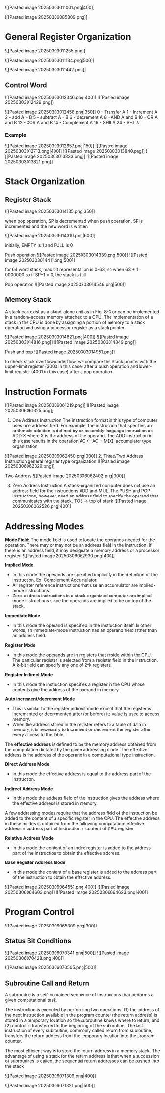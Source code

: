 ![[Pasted image 20250303011001.png|400]]

![[Pasted image 20250306085309.png]]

# General Register Organization

![[Pasted image 20250303011255.png]]

![[Pasted image 20250303011134.png|500]]

![[Pasted image 20250303011442.png]]

## Control Word

![[Pasted image 20250303012346.png|400]]
![[Pasted image 20250303012429.png]]

![[Pasted image 20250303012458.png|350]]
0 - Transfer A 
1 - Increment A
2 - add A + B
5 - subtract A - B
6 - decrement A
8 - AND A and B
10 - OR A and B
12 - XOR A and B
14 - Complement A
16 - SHR A 
24 - SHL A
### Example

![[Pasted image 20250303012657.png|150]]
![[Pasted image 20250303012713.png|400]]
![[Pasted image 20250303013840.png]]
![[Pasted image 20250303013833.png]]
![[Pasted image 20250303013821.png]]

# Stack Organization

## Register Stack

![[Pasted image 20250303014135.png|350]]

when pop operation, SP is decremented
when push operation, SP is incremented and the new word is written

![[Pasted image 20250303014310.png|600]]

initially, EMPTY is 1 and FULL is 0

Push operation
![[Pasted image 20250303014339.png|500]]
![[Pasted image 20250303014411.png|500]]

for 64 word stack, max bit representation is 0-63, so when 63 + 1 = 0000000 so if SP+1 = 0, the stack is full

Pop operation
![[Pasted image 20250303014546.png|500]]
## Memory Stack

A stack can exist as a stand-alone unit as in Fig. 8-3 or can be implemented in a random-access memory attached to a CPU. The implementation of a stack in the CPU is done by assigning a portion of memory to a stack operation and using a processor register as a stack pointer.

![[Pasted image 20250303014621.png|400]]
![[Pasted image 20250303014816.png]]
![[Pasted image 20250303014849.png]]

Push and pop
![[Pasted image 20250303014951.png]]

to check stack overflow/underflow, we compare the Stack pointer with the upper-limit register (3000 in this case) after a push operation and lower-limit register (4001 in this case) after a pop operation
# Instruction Formats

![[Pasted image 20250306061219.png]]
![[Pasted image 20250306061325.png]]

1. One Address Instruction
The instruction format in this type of computer uses one address field. For example, the instruction that specifies an arithmetic addition is defined by an assembly language instruction as ADD X where X is the address of the operand. The ADD instruction in this case results in the operation 
AC <--AC + M[X].
	accumulator type organization

![[Pasted image 20250306062450.png|300]]
2. Three/Two Address Instruction
general register type organization
![[Pasted image 20250306062329.png]]

Two Address
![[Pasted image 20250306062402.png|300]]

3. Zero Address Instruction
A stack-organized computer does not use an address field for the instructions ADD and MUL. The PUSH and POP instructions, however, need an address field to specify the operand that communicates with the stack.
TOS -> top of stack
![[Pasted image 20250306062526.png|400]]

# Addressing Modes

**Mode Field:** The mode field is used to locate the operands needed for the operation. There may or may not be an address field in the instruction. If there is an address field, it may designate a memory address or a processor register.
![[Pasted image 20250306062930.png|400]]

**Implied Mode**
- In this mode the operands are specified implicitly in the definition of the instruction. Ex. Complement Accumulator.
- All register reference instructions that use an accumulator are implied-mode instructions.
- Zero-address instructions in a stack-organized computer are implied-mode instructions since the operands are implied to be on top of the stack.

**Immediate Mode**
- In this mode the operand is specified in the instruction itself. In other words, an immediate-mode instruction has an operand field rather than an address field.

**Register Mode**
- In this mode the operands are in registers that reside within the CPU. The particular register is selected from a register field in the instruction. A k-bit field can specify any one of 2^k registers.

**Register Indirect Mode**
- In this mode the instruction specifies a register in the CPU whose contents give the address of the operand in memory.

**Auto increment/decrement Mode**
- This is similar to the register indirect mode except that the register is incremented or decremented after (or before) its value is used to access memory.
- When the address stored in the register refers to a table of data in memory, it is necessary to increment or decrement the register after every access to the table.

The **effective address** is defined to be the memory address obtained from the computation dictated by the given addressing mode.
The effective address is the address of the operand in a computational type instruction.

**Direct Address Mode**
- In this mode the effective address is equal to the address part of the instruction.

**Indirect Address Mode**
- In this mode the address field of the instruction gives the address where the effective address is stored in memory.

A few addressing modes require that the address field of the instruction be added to the content of a specific register in the CPU. The effective address in these modes is obtained from the following computation: 
effective address = address part of instruction + content of CPU register

**Relative Address Mode**
- In this mode the content of an index register is added to the address part of the instruction to obtain the effective address.

**Base Register Address Mode**
- In this mode the content of a base register is added to the address part of the instruction to obtain the effective address.

![[Pasted image 20250306064551.png|400]]
![[Pasted image 20250306064603.png]]
![[Pasted image 20250306064623.png|400]]

# Program Control

![[Pasted image 20250306065309.png|300]]

## Status Bit Conditions

![[Pasted image 20250306070341.png|500]]
![[Pasted image 20250306070428.png|400]]

![[Pasted image 20250306070505.png|500]]

## Subroutine Call and Return

A subroutine is a self-contained sequence of instructions that performs a given computational task.

The instruction is executed by performing two operations: 
(1) the address of the next instruction available in the program counter (the return address) is stored in a temporary location so the subroutine knows where to return, and 
(2) control is transferred to the beginning of the subroutine.
The last instruction of every subroutine, commonly called return from subroutine, transfers the return address from the temporary location into the program counter.

The most efficient way is to store the return address in a memory stack. The advantage of using a stack for the return address is that when a succession of subroutines is called, the sequential return addresses can be pushed into the stack

![[Pasted image 20250306071309.png|400]]

![[Pasted image 20250306071321.png|500]]